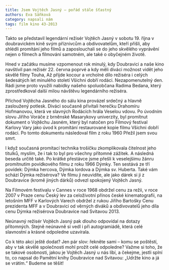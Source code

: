 ```yaml
---
title: Jsem Vojtěch Jasný – pořád stále šťastný
authors: Eva Sáňková
category: napsali nám
tags: film kino 43-2013
---
```


Takto se představil legendární režisér Vojtěch Jasný v sobotu 19. října v doubravickém kině svým příznivcům a obdivovatelům, kteří přišli, aby shlédli promítání jeho filmů a zaposlouchali se do jeho skvělého vyprávění nejen o filmech a filmování samotném, ale také o obyčejném životě.

Hned v začátku musíme vzpomenout rok minulý, kdy Doubravici a naše kino navštívil pan režisér 22. června poprvé a kdy měli diváci možnost vidět jeho skvělé filmy Touha, Až přijde kocour a vrcholné dílo režiséra i celých šedesátých let minulého století Všichni dobří rodáci. Nezapomenutelný den. Rádi jsme proto využili nabídky našeho spoluobčana Radima Bedana, který zprostředkoval další milou návštěvu legendárního režiséra.

Příchod Vojtěcha Jasného do sálu kina provázel srdečný a hlavně zasloužený potlesk. Diváci současně přivítali herečku Drahomíru Hofmanovou, která ve slavných Rodácích hrála Veselou vdovu. Po úvodním slovu Jiřího Voráče z brněnské Masarykovy univerzity, byl promítnut dokument o Vojtěchu Jasném, který byl natočen pro Filmový festival Karlovy Vary jako úvod k promítání restaurované kopie filmu Všichni dobří rodáci. Po tomto dokumentu následoval film z roku 1960 Přežil jsem svou smrt.

I když současná promítací technika trošičku zkomplikovala čitelnost jeho titulků, myslím, že i tak to byl pro všechny přítomné zážitek. A následná beseda určitě také. Po krátké přestávce jsme přešli k veselejšímu žánru promítnutím povídkového filmu z roku 1966 Dýmky. Ten sestává ze tří povídek: Dýmka hercova, Dýmka lordova a Dýmka sv. Huberta. Také vám schází Dýmka režisérova? Ve filmu ji neuvidíte, ale jako dárek si ji z Doubravice (kromě jiných dárků) odvezl spokojený Vojtěch Jasný.

Na Filmovém festivalu v Cannes v roce 1968 obdržel cenu za režii, v roce 2007 v Praze cenu Český lev za celoživotní přínos české kinematografii, na letošním MFF v Karlových Varech obdržel z rukou Jiřího Bartošky Cenu prezidenta MFF a v Doubravici od věrných diváků a obdivovatelů jeho díla cenu Dýmka režisérova Doubravice nad Svitavou 2013.

Neúnavný režisér Vojtěch Jasný pak dlouho odpovídal na dotazy přítomných. Stejně neúnavně si vedl i při autogramiádě, která celé slavnostní a krásné odpoledne uzavírala.

Co k této akci ještě dodat? Jen pár slov: řekněte sami – komu se poštěstí, aby v tak skvělé společnosti mohl prožít celé odpoledne? Važme si toho, že se takové osobnosti, jakou je Vojtěch Jasný u nás líbí, a čekejme, jestli splní to, co napsal do Pamětní knihy Doubravice nad Svitavou: „Udržte kino a já se vrátím.“ Budeme se těšit!
